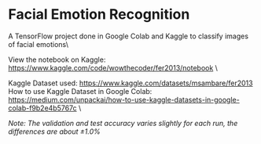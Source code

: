 # Facial Emotion Recognition 
A TensorFlow project done in Google Colab and Kaggle to classify images of facial emotions\

View the notebook on Kaggle: https://www.kaggle.com/code/wowthecoder/fer2013/notebook \

Kaggle Dataset used: https://www.kaggle.com/datasets/msambare/fer2013 \
How to use Kaggle Dataset in Google Colab: https://medium.com/unpackai/how-to-use-kaggle-datasets-in-google-colab-f9b2e4b5767c \

*Note: The validation and test accuracy varies slightly for each run, the differences are about ±1.0%*
